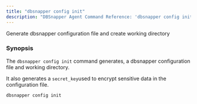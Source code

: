```yaml
---
title: "dbsnapper config init"
description: "DBSnapper Agent Command Reference: 'dbsnapper config init' - Generate dbsnapper configuration file and create working directory"
---
```

Generate dbsnapper configuration file and create working directory

### Synopsis


The `dbsnapper config init` command generates, a dbsnapper configuration file and working directory. 
	
It also generates a `secret_key`used to encrypt sensitive data in the configuration file.


```
dbsnapper config init
```

